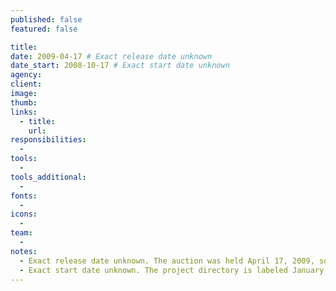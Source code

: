 ```yaml
---
published: false
featured: false

title:
date: 2009-04-17 # Exact release date unknown
date_start: 2008-10-17 # Exact start date unknown
agency:
client:
image:
thumb:
links:
  - title:
    url:
responsibilities:
  -
tools:
  -
tools_additional:
  -
fonts:
  -
icons:
  -
team:
  -
notes:
  - Exact release date unknown. The auction was held April 17, 2009, so the site would have been released before that date.
  - Exact start date unknown. The project directory is labeled January 2009. The first design file is labeled December 5, 2008. An e-mail from October 15, 2008 indicates that the kick-off meeting was held on October 17.
---
```


